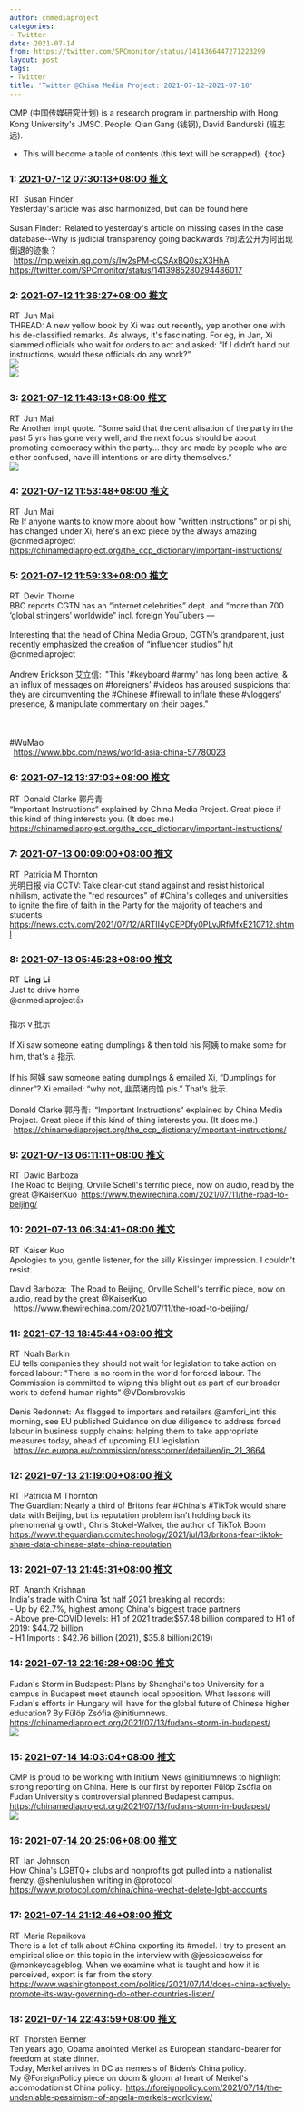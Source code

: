 ```yaml
---
author: cnmediaproject
categories:
- Twitter
date: 2021-07-14
from: https://twitter.com/SPCmonitor/status/1414366447271223299
layout: post
tags:
- Twitter
title: 'Twitter @China Media Project: 2021-07-12~2021-07-18'
---
```


CMP (中国传媒研究计划) is a research program in partnership with Hong Kong University's JMSC. People: Qian Gang (钱钢), David Bandurski (班志远). 

* This will become a table of contents (this text will be scrapped).
{:toc}

### 1: [2021-07-12 07:30:13+08:00 推文](https://twitter.com/SPCmonitor/status/1414366447271223299)

RT Susan Finder<br>Yesterday's article was also harmonized, but can be found here<br><br>Susan Finder: Related to yesterday's article on missing cases in the case database--Why is judicial transparency going backwards ?司法公开为何出现倒退的迹象？<br> <a href="https://mp.weixin.qq.com/s/Iw2sPM-cQSAxBQ0szX3HhA" target="_blank" rel="noopener noreferrer">https://mp.weixin.qq.com/s/Iw2sPM-cQSAxBQ0szX3HhA</a> <a href="https://twitter.com/SPCmonitor/status/1413985280294486017" target="_blank" rel="noopener noreferrer">https://twitter.com/SPCmonitor/status/1413985280294486017</a>

### 2: [2021-07-12 11:36:27+08:00 推文](https://twitter.com/Junmai1103/status/1414428415680159746)

RT Jun Mai<br>THREAD: A new yellow book by Xi was out recently, yep another one with his de-classified remarks. As always, it's fascinating. For eg, in Jan, Xi slammed officials who wait for orders to act and asked: “If I didn’t hand out instructions, would these officials do any work?”<br><img style src="https://pbs.twimg.com/media/E6EOXFJVEAMelL5?format=jpg&name=orig" referrerpolicy="no-referrer"><br><img style src="https://pbs.twimg.com/media/E6EOZjDVEAEwhYe?format=jpg&name=orig" referrerpolicy="no-referrer">

### 3: [2021-07-12 11:43:13+08:00 推文](https://twitter.com/Junmai1103/status/1414430117741297673)

RT Jun Mai<br>Re Another impt quote. “Some said that the centralisation of the party in the past 5 yrs has gone very well, and the next focus should be about promoting democracy within the party... they are made by people who are either confused, have ill intentions or are dirty themselves.”<br><img style src="https://pbs.twimg.com/media/E6EPqFfVUAMItJc?format=jpg&name=orig" referrerpolicy="no-referrer">

### 4: [2021-07-12 11:53:48+08:00 推文](https://twitter.com/Junmai1103/status/1414432779064922112)

RT Jun Mai<br>Re If anyone wants to know more about how "written instructions" or pi shi, has changed under Xi, here's an exc piece by the always amazing @cnmediaproject <a href="https://chinamediaproject.org/the_ccp_dictionary/important-instructions/" target="_blank" rel="noopener noreferrer">https://chinamediaproject.org/the_ccp_dictionary/important-instructions/</a>

### 5: [2021-07-12 11:59:33+08:00 推文](https://twitter.com/D_Thorne/status/1414434229346263041)

RT Devin Thorne<br>BBC reports CGTN has an “internet celebrities” dept. and “more than 700 ‘global stringers’ worldwide” incl. foreign YouTubers — <br><br>Interesting that the head of China Media Group, CGTN’s grandparent, just recently emphasized the creation of “influencer studios” h/t @cnmediaproject<br><br>Andrew Erickson 艾立信: "This '#keyboard #army' has long been active, & an influx of messages on #foreigners' #videos has aroused suspicions that they are circumventing the #Chinese #firewall to inflate these #vloggers' presence, & manipulate commentary on their pages."<br><br><br><br>#WuMao<br> <a href="https://www.bbc.com/news/world-asia-china-57780023" target="_blank" rel="noopener noreferrer">https://www.bbc.com/news/world-asia-china-57780023</a>

### 6: [2021-07-12 13:37:03+08:00 推文](https://twitter.com/donaldcclarke/status/1414458766213402627)

RT Donald Clarke 郭丹青<br>“Important Instructions“ explained by China Media Project. Great piece if this kind of thing interests you. (It does me.) <a href="https://chinamediaproject.org/the_ccp_dictionary/important-instructions/" target="_blank" rel="noopener noreferrer">https://chinamediaproject.org/the_ccp_dictionary/important-instructions/</a>

### 7: [2021-07-13 00:09:00+08:00 推文](https://twitter.com/PM_Thornton/status/1414617798802804741)

RT Patricia M Thornton<br>光明日报 via CCTV: Take clear-cut stand against and resist historical nihilism, activate the "red resources" of #China's colleges and universities to ignite the fire of faith in the Party for the majority of teachers and students <a href="https://news.cctv.com/2021/07/12/ARTII4yCEPDfy0PLvJRfMfxE210712.shtml" target="_blank" rel="noopener noreferrer">https://news.cctv.com/2021/07/12/ARTII4yCEPDfy0PLvJRfMfxE210712.shtml</a>

### 8: [2021-07-13 05:45:28+08:00 推文](https://twitter.com/lingli_vienna/status/1414702476339695620)

RT 𝐋𝐢𝐧𝐠 𝐋𝐢<br>Just to drive home <br>@cnmediaproject👍<br><br>指示 v 批示<br><br>If Xi saw someone eating dumplings & then told his 阿姨 to make some for him, that's a 指示. <br><br>If his 阿姨 saw someone eating dumplings & emailed Xi, “Dumplings for dinner”? Xi emailed: “why not, 韭菜猪肉馅 pls.” That’s 批示.<br><br>Donald Clarke 郭丹青: “Important Instructions“ explained by China Media Project. Great piece if this kind of thing interests you. (It does me.)<br> <a href="https://chinamediaproject.org/the_ccp_dictionary/important-instructions/" target="_blank" rel="noopener noreferrer">https://chinamediaproject.org/the_ccp_dictionary/important-instructions/</a>

### 9: [2021-07-13 06:11:11+08:00 推文](https://twitter.com/DavidBarboza2/status/1414708947026591746)

RT David Barboza<br>The Road to Beijing, Orville Schell's terrific piece, now on audio, read by the great @KaiserKuo <a href="https://www.thewirechina.com/2021/07/11/the-road-to-beijing/" target="_blank" rel="noopener noreferrer">https://www.thewirechina.com/2021/07/11/the-road-to-beijing/</a>

### 10: [2021-07-13 06:34:41+08:00 推文](https://twitter.com/KaiserKuo/status/1414714861318246403)

RT Kaiser Kuo<br>Apologies to you, gentle listener, for the silly Kissinger impression. I couldn't resist.<br><br>David Barboza: The Road to Beijing, Orville Schell's terrific piece, now on audio, read by the great @KaiserKuo<br> <a href="https://www.thewirechina.com/2021/07/11/the-road-to-beijing/" target="_blank" rel="noopener noreferrer">https://www.thewirechina.com/2021/07/11/the-road-to-beijing/</a>

### 11: [2021-07-13 18:45:44+08:00 推文](https://twitter.com/noahbarkin/status/1414898833448898561)

RT Noah Barkin<br>EU tells companies they should not wait for legislation to take action on forced labour: "There is no room in the world for forced labour. The Commission is committed to wiping this blight out as part of our broader work to defend human rights" @VDombrovskis<br><br>Denis Redonnet: As flagged to importers and retailers @amfori_intl this morning, see EU published Guidance on due diligence to address forced labour in business supply chains: helping them to take appropriate measures today, ahead of upcoming EU legislation<br> <a href="https://ec.europa.eu/commission/presscorner/detail/en/ip_21_3664" target="_blank" rel="noopener noreferrer">https://ec.europa.eu/commission/presscorner/detail/en/ip_21_3664</a>

### 12: [2021-07-13 21:19:00+08:00 推文](https://twitter.com/PM_Thornton/status/1414937404977422342)

RT Patricia M Thornton<br>The Guardian: Nearly a third of Britons fear #China's #TikTok would share data with Beijing, but its reputation problem isn’t holding back its phenomenal growth, Chris Stokel-Walker, the author of TikTok Boom <a href="https://www.theguardian.com/technology/2021/jul/13/britons-fear-tiktok-share-data-chinese-state-china-reputation" target="_blank" rel="noopener noreferrer">https://www.theguardian.com/technology/2021/jul/13/britons-fear-tiktok-share-data-chinese-state-china-reputation</a>

### 13: [2021-07-13 21:45:31+08:00 推文](https://twitter.com/ananthkrishnan/status/1414944076995219460)

RT Ananth Krishnan<br>India's trade with China 1st half 2021 breaking all records:<br>- Up by 62.7%, highest among China's biggest trade partners<br>- Above pre-COVID levels: H1 of 2021 trade:$57.48 billion compared to H1 of 2019: $44.72 billion<br>- H1 Imports : $42.76 billion (2021), $35.8 billion(2019)

### 14: [2021-07-13 22:16:28+08:00 推文](https://twitter.com/cnmediaproject/status/1414951866992144407)

Fudan's Storm in Budapest: Plans by Shanghai's top University for a campus in Budapest meet staunch local opposition. What lessons will Fudan's efforts in Hungary will have for the global future of Chinese higher education? By Fülöp Zsófia @initiumnews. <a href="https://chinamediaproject.org/2021/07/13/fudans-storm-in-budapest/" target="_blank" rel="noopener noreferrer">https://chinamediaproject.org/2021/07/13/fudans-storm-in-budapest/</a><br><img style src="https://pbs.twimg.com/media/E6LrMoWWUAM_G_c?format=jpg&name=orig" referrerpolicy="no-referrer">

### 15: [2021-07-14 14:03:04+08:00 推文](https://twitter.com/cnmediaproject/status/1415190088313675776)

CMP is proud to be working with Initium News @initiumnews to highlight strong reporting on China. Here is our first by reporter Fülöp Zsófia on Fudan University's controversial planned Budapest campus. <a href="https://chinamediaproject.org/2021/07/13/fudans-storm-in-budapest/" target="_blank" rel="noopener noreferrer">https://chinamediaproject.org/2021/07/13/fudans-storm-in-budapest/</a><br><img style src="https://pbs.twimg.com/media/E6PD0cAXEAA001z?format=jpg&name=orig" referrerpolicy="no-referrer">

### 16: [2021-07-14 20:25:06+08:00 推文](https://twitter.com/iandenisjohnson/status/1415286228077973506)

RT Ian Johnson<br>How China's LGBTQ+ clubs and nonprofits got pulled into a nationalist frenzy. @shenlulushen writing in @protocol <a href="https://www.protocol.com/china/china-wechat-delete-lgbt-accounts" target="_blank" rel="noopener noreferrer">https://www.protocol.com/china/china-wechat-delete-lgbt-accounts</a>

### 17: [2021-07-14 21:12:46+08:00 推文](https://twitter.com/MariaRepnikova/status/1415298223829356545)

RT Maria Repnikova<br>There is a lot of talk about #China exporting its #model. I try to present an empirical slice on this topic in the interview with @jessicacweiss for @monkeycageblog. When we examine what is taught and how it is perceived, export is far from the story. <a href="https://www.washingtonpost.com/politics/2021/07/14/does-china-actively-promote-its-way-governing-do-other-countries-listen/" target="_blank" rel="noopener noreferrer">https://www.washingtonpost.com/politics/2021/07/14/does-china-actively-promote-its-way-governing-do-other-countries-listen/</a>

### 18: [2021-07-14 22:43:59+08:00 推文](https://twitter.com/thorstenbenner/status/1415321180442087425)

RT Thorsten Benner<br>Ten years ago, Obama anointed Merkel as European standard-bearer for freedom at state dinner.<br>Today, Merkel arrives in DC as nemesis of Biden’s China policy. <br>My @ForeignPolicy piece on doom & gloom at heart of Merkel's accomodationist China policy. <a href="https://foreignpolicy.com/2021/07/14/the-undeniable-pessimism-of-angela-merkels-worldview/" target="_blank" rel="noopener noreferrer">https://foreignpolicy.com/2021/07/14/the-undeniable-pessimism-of-angela-merkels-worldview/</a>

